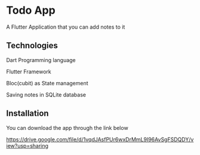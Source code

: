 # Todo App

A Flutter Application that you can add notes to it

## Technologies 

Dart Programming language

Flutter Framework

Bloc(cubit) as State management

Saving notes in SQLite database

## Installation

You can download the app through the link below

https://drive.google.com/file/d/1vqdJAsfPUr6wxDrMmL9I96AvSgFSDQDY/view?usp=sharing





